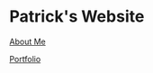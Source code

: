 <!DOCTYPE html>
<html>


  <h1> Patrick's Website </h1>
  
  <p>
    <a href="ABOUTME.md">About Me</a>
  </p>
  
  <p>
    <a href="PORTFOLIO.md">Portfolio</a>
  <p/>
  




</html>

